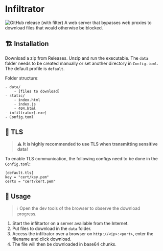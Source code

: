# Infiltrator
![GitHub release (with filter)](https://img.shields.io/github/v/release/fabianbinna/infiltrator)
A web server that bypasses web proxies to download files that would otherwise be blocked.

## :building_construction: Installation

Download a zip from Releases. Unzip and run the executable. The `data` folder needs to be created manually or set another directory in `Config.toml`. The default profile is `default`.

Folder structure:
```
- data/
    - [files to download]
- static/
    - index.html
    - index.js
    - 404.html
- infiltrator[.exe]
- Config.toml
```

## :key: TLS

> :warning: **It is highly recommended to use TLS when transmitting sensitive data!**

To enable TLS communication, the following configs need to be done in the `Config.toml`:
```
[default.tls]
key = "cert/key.pem"
certs = "cert/cert.pem"
```

## :rocket: Usage

> :information_source: Open the dev tools of the browser to observe the download progress.

1. Start the infiltartor on a server available from the Internet.
2. Put files to download in the `data` folder.
3. Access the infiltrator over a browser on `http://<ip>:<port>`, enter the filename and click download.
4. The file will then be downloaded in base64 chunks.


